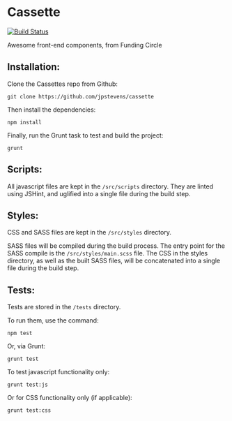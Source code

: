 # Cassette

[![Build Status](https://secure.travis-ci.org/jpstevens/cassette.png?branch=master)](https://travis-ci.org/jpstevens/cassette)

Awesome front-end components, from Funding Circle

## Installation:

Clone the Cassettes repo from Github:

```
git clone https://github.com/jpstevens/cassette
```

Then install the dependencies:

```
npm install 
```

Finally, run the Grunt task to test and build the project:

```
grunt
```

## Scripts:

All javascript files are kept in the ```/src/scripts``` directory. They are linted using JSHint, and uglified into a single file during the build step.

## Styles:

CSS and SASS files are kept in the ```/src/styles``` directory.

SASS files will be compiled during the build process. The entry point for the SASS compile is the ```/src/styles/main.scss``` file.
The CSS in the styles directory, as well as the built SASS files, will be concatenated into a single file during the build step.

## Tests:

Tests are stored in the ```/tests``` directory. 

To run them, use the command:

```
npm test
```

Or, via Grunt:

```
grunt test
```

To test javascript functionality only:

```
grunt test:js
```

Or for CSS functionality only (if applicable):

```
grunt test:css
```